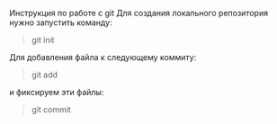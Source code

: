 Инструкция по работе с git
Для создания локального репозитория нужно запустить команду:

>git init

Для добавления файла к следующему коммиту:

>git add

 и фиксируем эти файлы:

 >git commit
